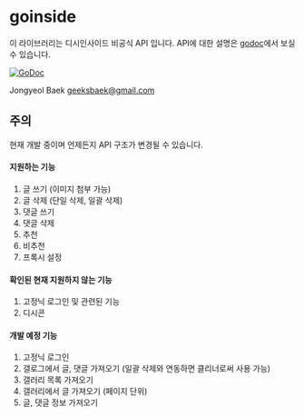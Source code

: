 # goinside

이 라이브러리는 디시인사이드 비공식 API 입니다.
API에 대한 설명은 [godoc](https://godoc.org/github.com/geeksbaek/goinside)에서 보실 수 있습니다. 

[![GoDoc](https://godoc.org/github.com/geeksbaek/goinside?status.svg)](https://godoc.org/github.com/geeksbaek/goinside)

Jongyeol Baek <geeksbaek@gmail.com>

## 주의

현재 개발 중이며 언제든지 API 구조가 변경될 수 있습니다.

#### 지원하는 기능

1. 글 쓰기 (이미지 첨부 가능)
2. 글 삭제 (단일 삭제, 일괄 삭제)
3. 댓글 쓰기
4. 댓글 삭제
5. 추천
6. 비추천
7. 프록시 설정

#### 확인된 현재 지원하지 않는 기능

1. 고정닉 로그인 및 관련된 기능
2. 디시콘

#### 개발 예정 기능

1. 고정닉 로그인
2. 갤로그에서 글, 댓글 가져오기 (일괄 삭제와 연동하면 클리너로써 사용 가능)
3. 갤러리 목록 가져오기
4. 갤러리에서 글 가져오기 (페이지 단위)
5. 글, 댓글 정보 가져오기
